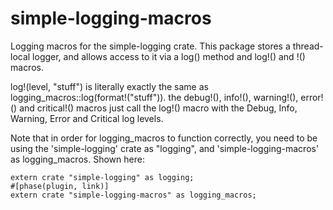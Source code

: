 simple-logging-macros
===

Logging macros for the simple-logging crate. This package stores a thread-local logger, and allows access to it via a log() method and log!() and <level>!() macros.

log!(level, "stuff") is literally exactly the same as logging_macros::log(format!("stuff")). the debug!(), info!(), warning!(), error!() and critical!() macros just call the log!() macro with the Debug, Info, Warning, Error and Critical log levels.

Note that in order for logging_macros to function correctly, you need to be using the 'simple-logging' crate as "logging", and 'simple-logging-macros' as logging_macros. Shown here:

```
extern crate "simple-logging" as logging;
#[phase(plugin, link)]
extern crate "simple-logging-macros" as logging_macros;
```
